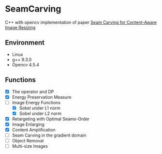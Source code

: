 # SeamCarving
C++ with opencv implementation of paper [Seam Carving for Content-Aware Image Resizing](https://dl.acm.org/doi/abs/10.1145/1275808.1276390)

## Environment
- Linux
- g++ 9.3.0
- Opencv 4.5.4

## Functions
-  [x] The operator and DP
-  [x] Energy Preservation Measure
-  [ ] Image Energy Functions
   -  [x] Sobel under L1 norm
   -  [x] Sobel under L2 norm
-  [x] Retargeting with Optimal Seams-Order
-  [x] Image Enlarging
-  [x] Content Amplification
-  [ ] Seam Carving in the gradient domain 
-  [ ] Object Removal
-  [ ] Multi-size Images